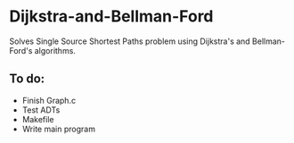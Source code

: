 # Dijkstra-and-Bellman-Ford
Solves Single Source Shortest Paths problem using Dijkstra's and Bellman-Ford's algorithms.

## To do:
* Finish Graph.c
* Test ADTs
* Makefile
* Write main program
